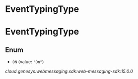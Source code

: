 # EventTypingType


# EventTypingType

## Enum


* `ON` (value: `"On"`)




_cloud.genesys.webmessaging.sdk:web-messaging-sdk:15.0.0_

